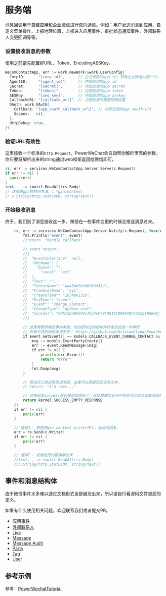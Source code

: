 # 服务端

消息回调用于自建应用和企业微信进行双向通信。例如：用户发送消息到应用、自定义菜单操作、上报地理位置、上报进入应用事件、审批状态通知事件、外部联系人变更回调等等。

### 设置接收消息的参数

使用之前请先配置好URL、Token、EncodingAESKey。

``` go
WeComContactApp, err := work.NewWork(&work.UserConfig{
  CorpID:      "[corp_id]",      // 企业微信的app id，所有企业微信共用一个。
  AgentID:     "[agent_id]",     // 内部应用的app id
  Secret:      "[secret]",       // 内部应用的app secret
  Token:       "[token]",        // 内部应用的app token
  AESKey:      "[aes_key]",      // 内部应用的app aeskey
  CallbackURL: "[callback_url]", // 内部应用的场景回调设置
  OAuth: work.OAuth{
    Callback: "[app_oauth_callback_url]", // 内部应用的app oauth url
    Scopes:   nil,
  },
  HttpDebug: true,
})
```

### 验证URL有效性

这里接收一个标准的`http.Request`，PowerWeChat会自动帮你解析里面的参数，你只要将解析出来的string通过web框架返回给微信即可。

``` go
rs, err := services.WeComContactApp.Server.Serve(c.Request)
if err != nil {
  panic(err)
}
text, _ := ioutil.ReadAll(rs.Body)
// 这里是gin的使用方法，c *gin.Context
// c.String(http.StatusOK, string(text))
```

### 开始接收消息

终于，我们到了消息接收这一步，微信在一些事件变更的时候会推送消息过来。

``` go
	rs, err := services.WeComContactApp.Server.Notify(c.Request, func(event contract.EventInterface) interface{} {
		fmt.Println("event", event)
		//return  "handle callback"

		// event output:
		//{
		//  "EventInterface": null,
		//  "XMLName": {
		//    "Space": "",
		//      "Local": "xml"
		//  },
		//  "Text": "",
		//  "ToUserName": "ww454dfb9d6f6d432a",
		//  "FromUserName": "sys",
		//  "CreateTime": "1654861516",
		//  "MsgType": "event",
		//  "Event": "change_contact",
		//  "ChangeType": "update_user",
		//  "Content": "PHhtbD48VG9Vc2VyTmFtZT48IVtDREFUQVt3dzQ1NGRmYjlkNmY2ZDQzMmFdXT48L1RvVXNlck5hbWU+PEZyb21Vc2VyTmFtZT48IVtDREFUQVtzeXNdXT48L0Zyb21Vc2VyTmFtZT48Q3JlYXRlVGltZT4xNjU0ODYxNTE2PC9DcmVhdGVUaW1lPjxNc2dUeXBlPjwhW0NEQVRBW2V2ZW50XV0+PC9Nc2dUeXBlPjxFdmVudD48IVtDREFUQVtjaGFuZ2VfY29udGFjdF1dPjwvRXZlbnQ+PENoYW5nZVR5cGU+PCFbQ0RBVEFbdXBkYXRlX3VzZXJdXT48L0NoYW5nZVR5cGU+PFVzZXJJRD48IVtDREFUQVtXYW5nQ2hhb1lpXV0+PC9Vc2VySUQ+PEFkZHJlc3M+PCFbQ0RBVEFbYWRkci4uLl1dPjwvQWRkcmVzcz48L3htbD4="
		//}

		// 这里需要获取到事件类型，然后把对应的结构体传递进去进一步解析
		// 所有包含的结构体请参考： https://github.com/ArtisanCloud/PowerWeChat/tree/master/src/work/server/handlers/models
		if event.GetEvent() == models.CALLBACK_EVENT_CHANGE_CONTACT && event.GetChangeType() == models.CALLBACK_EVENT_CHANGE_TYPE_CREATE_PARTY {
			msg := models.EventPartyCreate{}
			err := event.ReadMessage(&msg)
			if err != nil {
				println(err.Error())
				return "error"
			}
			fmt.Dump(msg)
		}

		// 假设员工给应用发送消息，这里可以直接回复消息文本，
		// return  "I'm recv..."

		// 这里回复success告诉微信我收到了，后续需要回复用户信息可以主动调发消息接口
		return kernel.SUCCESS_EMPTY_RESPONSE
	})
	if err != nil {
		panic(err)
	}

	// 选择1： 直接把gin context writer传入，会自动回复。
	err = rs.Send(c.Writer)
	if err != nil {
		panic(err)
	}

	// 选择2： 或者是把内容读取出来
	//text, _ := ioutil.ReadAll(rs.Body)
	//c.String(http.StatusOK, string(text))
```


## 事件和消息结构体

由于微信事件太多难以通过文档形式全部展现出来，所以请自行看源码文件里面的定义。

如果有什么使用相关问题，欢迎联系我们或者提交PR。

* [应用事件](https://github.com/ArtisanCloud/PowerWeChat/blob/master/src/work/server/handlers/models/event.go)
* [外部联系人](https://github.com/ArtisanCloud/PowerWeChat/blob/master/src/work/server/handlers/models/externalContact.go)
* [Live](https://github.com/ArtisanCloud/PowerWeChat/blob/master/src/work/server/handlers/models/living.go)
* [Message](https://github.com/ArtisanCloud/PowerWeChat/blob/master/src/work/server/handlers/models/message.go)
* [Message Audit](https://github.com/ArtisanCloud/PowerWeChat/blob/master/src/work/server/handlers/models/msgAudit.go)
* [Party](https://github.com/ArtisanCloud/PowerWeChat/blob/master/src/work/server/handlers/models/party.go)
* [Tag](https://github.com/ArtisanCloud/PowerWeChat/blob/master/src/work/server/handlers/models/tag.go)
* [User](https://github.com/ArtisanCloud/PowerWeChat/blob/master/src/work/server/handlers/models/user.go)


## 参考示例

参考：[PowerWechatTutorial](https://github.com/ArtisanCloud/PowerWechatTutorial/blob/master/controllers/wecom/user/user-callback.go)